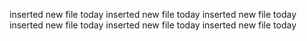 inserted new file today
inserted new file today
inserted new file today
inserted new file today
inserted new file today
inserted new file today
